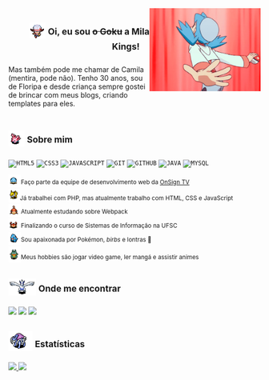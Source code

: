 <img align="right" width="222px" src="https://github.com/MilaKings/MilaKings/blob/main/tumblr_ou332yQQRp1r8sc3ro2_540.gif">

<div display="inline-block">
<h2 align="right"><img src='https://github.com/MilaKings/MilaKings/blob/main/20120804115221!Lyrawalkdown.png'/> <sup>Oi, eu sou <s>o Goku</s> a Mila Kings!</sup>&nbsp;&nbsp;&nbsp;&nbsp;</h2>
</div>
<div display="inline-block">
Mas também pode me chamar de Camila (mentira, pode não). Tenho 30 anos, sou de Floripa e desde criança sempre gostei de brincar com meus blogs, criando templates para eles. 
</div>
<br>

## <img src="https://github.com/MilaKings/MilaKings/blob/main/ani_mdrt_222_ms.gif?raw=true"/> <sup>Sobre mim</sup>

<code><img width="30px" src="https://cdn.jsdelivr.net/gh/devicons/devicon/icons/html5/html5-original-wordmark.svg" title = "HTML5"/></code>
<code><img width="30px" src="https://cdn.jsdelivr.net/gh/devicons/devicon/icons/css3/css3-original-wordmark.svg" title = "CSS3"/></code>
<code><img width="30px" src="https://cdn.jsdelivr.net/gh/devicons/devicon/icons/javascript/javascript-original.svg" title = "JAVASCRIPT"/></code>
<code><img width="30px" src="https://cdn.jsdelivr.net/gh/devicons/devicon/icons/git/git-original.svg" title = "GIT"/></code>
<code><img width="30px" src="https://cdn.jsdelivr.net/gh/devicons/devicon/icons/github/github-original.svg" title = "GITHUB"/></code>
<code><img width="30px" src="https://cdn.jsdelivr.net/gh/devicons/devicon/icons/java/java-original.svg" title = "JAVA"/></code>
<code><img width="30px" src="https://cdn.jsdelivr.net/gh/devicons/devicon/icons/mysql/mysql-original.svg" title = "MYSQL"/></code>

<img  width="25px" src="https://github.com/MilaKings/MilaKings/blob/main/ani_mdrt_363_sf.gif?raw=true"/><sup>Faço parte da equipe de desenvolvimento web da <a href="https://onsign.tv">OnSign TV</a></sup><br>
<img width="23px" src="https://github.com/MilaKings/MilaKings/blob/main/ani_mdrt_135_ms.gif?raw=true"/><sup>Já trabalhei com PHP, mas atualmente trabalho com HTML, CSS e JavaScript</sup><br>
<img  width="25px" src="https://github.com/MilaKings/MilaKings/blob/main/ani_mdrt_079_sf.gif?raw=true"/><sup>Atualmente estudando sobre Webpack</sup><br>
<img  width="25px" src="https://github.com/MilaKings/MilaKings/blob/main/ani_mdrt_098_sf.gif?raw=true"/><sup>Finalizando o curso de Sistemas de Informação na UFSC</sup><br>
<img  width="25px" src="https://github.com/MilaKings/MilaKings/blob/main/ani_mdrt_158_ms.gif?raw=true"/><sup>Sou apaixonada por Pokémon, <i>birbs</i> e lontras 🦦</sup><br>
<img  width="25px" src="https://github.com/MilaKings/MilaKings/blob/main/ani_mdrt_446_sf.gif?raw=true"/><sup>Meus hobbies são jogar video game, ler mangá e assistir animes</sup><br>

## <img width="55px" src="https://github.com/MilaKings/MilaKings/blob/main/ani_mdrt_249_mf.gif?raw=true"/> <sup>Onde me encontrar</sup>
<div>
<a href = "mailto:milareis@gmail.com"><img loading="lazy" src="https://img.shields.io/badge/Gmail-D14836?style=for-the-badge&logo=gmail&logoColor=white" target="_blank"></a>
<a href="https://www.linkedin.com/in/camila-dos-reis-a12663147" target="_blank"><img loading="lazy" src="https://img.shields.io/badge/-LinkedIn-%230077B5?style=for-the-badge&logo=linkedin&logoColor=white" target="_blank"></a>
 <a href="https://instagram.com/mila_kings" target="_blank"><img loading="lazy" src="https://img.shields.io/badge/-Instagram-%23E4405F?style=for-the-badge&logo=instagram&logoColor=white" target="_blank"></a>
</div>

## <img src="https://github.com/MilaKings/MilaKings/blob/main/ani_mdrt_245_ms.gif?raw=true"/> <sup>Estatísticas</sup>
<div>
<a href="https://github.com/MilaKings">
<img loading="lazy" height="120em" src="https://github-readme-stats.vercel.app/api/top-langs/?username=MilaKings&layout=compact&langs_count=7&theme=holi"/>
<img loading="lazy" height="120em" src="https://github-readme-stats.vercel.app/api?username=MilaKings&show_icons=true&theme=holi&include_all_commits=true&count_private=true"/>
</div>
